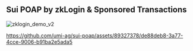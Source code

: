 ## Sui POAP by zkLogin & Sponsored Transactions
![zklogin_demo_v2](https://github.com/umi-ag/sui-poap/assets/89327378/4a4b36d4-a7ba-488e-9b18-f335a28e2622)

https://github.com/umi-ag/sui-poap/assets/89327378/de88deb8-3a77-4cce-9006-b91ba2e5ada5
